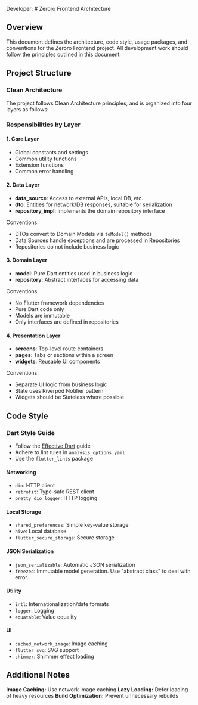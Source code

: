 Developer: # Zeroro Frontend Architecture

## Overview

This document defines the architecture, code style, usage packages, and conventions for the Zeroro Frontend project. All development work should follow the principles outlined in this document.

## Project Structure

### Clean Architecture

The project follows Clean Architecture principles, and is organized into four layers as follows:

### Responsibilities by Layer

#### 1. Core Layer
- Global constants and settings
- Common utility functions
- Extension functions
- Common error handling

#### 2. Data Layer
- **data_source**: Access to external APIs, local DB, etc.
- **dto**: Entities for network/DB responses, suitable for serialization
- **repository_impl**: Implements the domain repository interface

Conventions:
- DTOs convert to Domain Models via `toModel()` methods
- Data Sources handle exceptions and are processed in Repositories
- Repositories do not include business logic

#### 3. Domain Layer
- **model**: Pure Dart entities used in business logic
- **repository**: Abstract interfaces for accessing data

Conventions:
- No Flutter framework dependencies
- Pure Dart code only
- Models are immutable
- Only interfaces are defined in repositories

#### 4. Presentation Layer
- **screens**: Top-level route containers
- **pages**: Tabs or sections within a screen
- **widgets**: Reusable UI components

Conventions:
- Separate UI logic from business logic
- State uses Riverpod Notifier pattern
- Widgets should be Stateless where possible

## Code Style

### Dart Style Guide

- Follow the [Effective Dart](https://dart.dev/guides/language/effective-dart) guide
- Adhere to lint rules in `analysis_options.yaml`
- Use the `flutter_lints` package

#### Networking
- `dio`: HTTP client
- `retrofit`: Type-safe REST client
- `pretty_dio_logger`: HTTP logging

#### Local Storage
- `shared_preferences`: Simple key-value storage
- `hive`: Local database
- `flutter_secure_storage`: Secure storage

#### JSON Serialization
- `json_serializable`: Automatic JSON serialization
- `freezed`: Immutable model generation. Use "abstract class" to deal with error. 

#### Utility
- `intl`: Internationalization/date formats
- `logger`: Logging
- `equatable`: Value equality

#### UI
- `cached_network_image`: Image caching
- `flutter_svg`: SVG support
- `shimmer`: Shimmer effect loading

## Additional Notes
**Image Caching:** Use network image caching
**Lazy Loading:** Defer loading of heavy resources
**Build Optimization:** Prevent unnecessary rebuilds